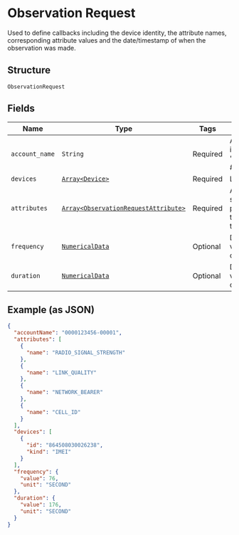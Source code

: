 
# Observation Request

Used to define callbacks including the device identity, the attribute names, corresponding attribute values and the date/timestamp of when the observation was made.

## Structure

`ObservationRequest`

## Fields

| Name | Type | Tags | Description |
|  --- | --- | --- | --- |
| `account_name` | `String` | Required | Account identifier in "##########-#####". |
| `devices` | [`Array<Device>`](../../doc/models/device.md) | Required | List of devices. |
| `attributes` | [`Array<ObservationRequestAttribute>`](../../doc/models/observation-request-attribute.md) | Required | Attributes are streaming RF parameters that you want to observe. |
| `frequency` | [`NumericalData`](../../doc/models/numerical-data.md) | Optional | Describes value and unit of time. |
| `duration` | [`NumericalData`](../../doc/models/numerical-data.md) | Optional | Describes value and unit of time. |

## Example (as JSON)

```json
{
  "accountName": "0000123456-00001",
  "attributes": [
    {
      "name": "RADIO_SIGNAL_STRENGTH"
    },
    {
      "name": "LINK_QUALITY"
    },
    {
      "name": "NETWORK_BEARER"
    },
    {
      "name": "CELL_ID"
    }
  ],
  "devices": [
    {
      "id": "864508030026238",
      "kind": "IMEI"
    }
  ],
  "frequency": {
    "value": 76,
    "unit": "SECOND"
  },
  "duration": {
    "value": 176,
    "unit": "SECOND"
  }
}
```

